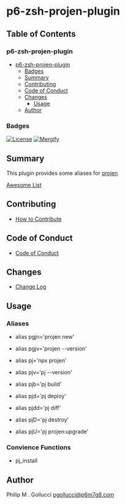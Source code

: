# p6-zsh-projen-plugin

## Table of Contents

### p6-zsh-projen-plugin

- [p6-zsh-projen-plugin](#p6-zsh-projen-plugin)
  - [Badges](#badges)
  - [Summary](#summary)
  - [Contributing](#contributing)
  - [Code of Conduct](#code-of-conduct)
  - [Changes](#changes)
    - [Usage](#usage)
  - [Author](#author)

### Badges

[![License](https://img.shields.io/badge/License-Apache%202.0-yellowgreen.svg)](https://opensource.org/licenses/Apache-2.0)
[![Mergify](https://img.shields.io/endpoint.svg?url=https://gh.mergify.io/badges/p6m7g8/p6-zsh-projen-plugin/&style=flat)](https://mergify.io)

## Summary

This plugin provides some aliases for [projen](https://github.com/projen/projen) 

[Awesome List](https://github.com/p6m7g8/awesome-projen)

## Contributing

- [How to Contribute](CONTRIBUTING.md)

## Code of Conduct

- [Code of Conduct](https://github.com/p6m7g8/.github/blob/master/CODE_OF_CONDUCT.md)

## Changes

- [Change Log](CHANGELOG.md)

## Usage

### Aliases

- alias pgjn='projen new'
- alias pgjv='projen --version'

- alias pj='npx projen'

- alias pjv='pj --version'
- alias pjb='pj build'

- alias pjd='pj deploy'
- alias pjdd='pj diff'
- alias pjD='pj destroy'

- alias pjU='pj projen:upgrade'

### Convience Functions

- pj_install


## Author

Philip M . Gollucci <pgollucci@p6m7g8.com>
